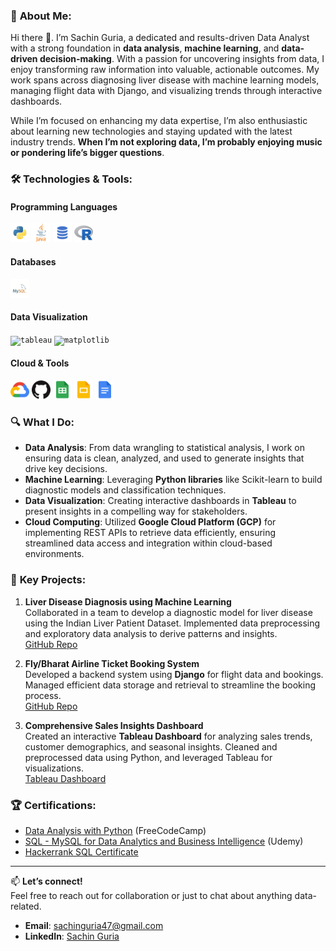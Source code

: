### 💼 **About Me:**
Hi there 👋. I’m Sachin Guria, a dedicated and results-driven Data Analyst with a strong foundation in **data analysis**, **machine learning**, and **data-driven decision-making**. With a passion for uncovering insights from data, I enjoy transforming raw information into valuable, actionable outcomes. My work spans across diagnosing liver disease with machine learning models, managing flight data with Django, and visualizing trends through interactive dashboards.

While I’m focused on enhancing my data expertise, I’m also enthusiastic about learning new technologies and staying updated with the latest industry trends. **When I’m not exploring data, I’m probably enjoying music or pondering life’s bigger questions**.
### 🛠 **Technologies & Tools:**

#### **Programming Languages**
<code><img height="30" alt="python" src="https://raw.githubusercontent.com/github/explore/master/topics/python/python.png"></code>
<code><img height="30" alt="java" src="https://raw.githubusercontent.com/github/explore/master/topics/java/java.png"></code>
<code><img height="30" alt="sql" src="https://raw.githubusercontent.com/github/explore/master/topics/sql/sql.png"></code>
<code><img height="30" alt="r" src="https://raw.githubusercontent.com/github/explore/master/topics/r/r.png"></code>

#### **Databases**
<code><img height="30" alt="mysql" src="https://raw.githubusercontent.com/github/explore/master/topics/mysql/mysql.png"></code>

#### **Data Visualization**
<code><img height="30" alt="tableau" src="https://raw.githubusercontent.com/github/explore/master/topics/tableau/tableau.png"></code>
<code><img height="30" alt="matplotlib" src="https://raw.githubusercontent.com/github/explore/master/topics/matplotlib/matplotlib.png"></code>

#### **Cloud & Tools**
<code><img height="30" alt="google-cloud" src="https://raw.githubusercontent.com/github/explore/master/topics/google-cloud/google-cloud.png"></code>
<code><img height="30" alt="github" src="https://raw.githubusercontent.com/github/explore/master/topics/github/github.png"></code>
<code><img height="30" alt="google-sheets" src="https://raw.githubusercontent.com/github/explore/master/topics/google-sheets/google-sheets.png"></code>
<code><img height="30" alt="google-slides" src="https://raw.githubusercontent.com/github/explore/master/topics/google-slides/google-slides.png"></code>
<code><img height="30" alt="google-docs" src="https://raw.githubusercontent.com/github/explore/master/topics/google-docs/google-docs.png"></code>



### 🔍 **What I Do:**
- **Data Analysis**: From data wrangling to statistical analysis, I work on ensuring data is clean, analyzed, and used to generate insights that drive key decisions.
- **Machine Learning**: Leveraging **Python libraries** like Scikit-learn to build diagnostic models and classification techniques.
- **Data Visualization**: Creating interactive dashboards in **Tableau** to present insights in a compelling way for stakeholders.
- **Cloud Computing**: Utilized **Google Cloud Platform (GCP)** for implementing REST APIs to retrieve data efficiently, ensuring streamlined data access and integration within cloud-based environments.

### 🌟 **Key Projects:**
1. **Liver Disease Diagnosis using Machine Learning**  
   Collaborated in a team to develop a diagnostic model for liver disease using the Indian Liver Patient Dataset. Implemented data preprocessing and exploratory data analysis to derive patterns and insights.  
   [GitHub Repo](https://github.com/SachinGuria47/IndianLiverDisease-Diagnosis-MLproject)

2. **Fly/Bharat Airline Ticket Booking System**  
   Developed a backend system using **Django** for flight data and bookings. Managed efficient data storage and retrieval to streamline the booking process.  
   [GitHub Repo](https://github.com/Fly-BharatPROJECT/airline)

3. **Comprehensive Sales Insights Dashboard**  
   Created an interactive **Tableau Dashboard** for analyzing sales trends, customer demographics, and seasonal insights. Cleaned and preprocessed data using Python, and leveraged Tableau for visualizations.  
   [Tableau Dashboard](https://public.tableau.com/views/SalesInsights_17275377764190/Dashboard1)

### 🏆 **Certifications:**
- [Data Analysis with Python](https://freecodecamp.org/certification/Sachin47/data-analysis-with-python-v7) (FreeCodeCamp)
- [SQL - MySQL for Data Analytics and Business Intelligence](https://www.udemy.com/certificate/UC-45959573-600f-48fb-a54d-6d45f00846bd/) (Udemy)
- [Hackerrank SQL Certificate](https://www.hackerrank.com/certificates/11d1373072f6)

---

📫 **Let’s connect!**  
Feel free to reach out for collaboration or just to chat about anything data-related.

- **Email**: [sachinguria47@gmail.com](mailto:sachinguria47@gmail.com)
- **LinkedIn**: [Sachin Guria](https://www.linkedin.com/in/sachin-guria-data-analyst/)


